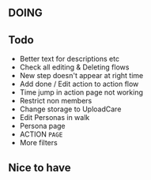 ## DOING



## Todo
- Better text for descriptions etc
- Check all editing & Deleting flows
- New step doesn't appear at right time
- Add done / Edit action to action flow
- Time jump in action page not working
- Restrict non members
- Change storage to UploadCare
- Edit Personas in walk
- Persona page
- ACTION `PAGE`
- More filters

## Nice to have
